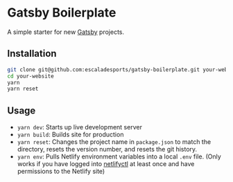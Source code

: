 # Gatsby Boilerplate

A simple starter for new [Gatsby](https://www.gatsbyjs.org/) projects.

## Installation

```bash
git clone git@github.com:escaladesports/gatsby-boilerplate.git your-website
cd your-website
yarn
yarn reset
```

## Usage

- `yarn dev`: Starts up live development server
- `yarn build`: Builds site for production
- `yarn reset`: Changes the project name in `package.json` to match the directory, resets the version number, and resets the git history.
- `yarn env`: Pulls Netlify environment variables into a local `.env` file. (Only works if you have logged into [netlifyctl](https://github.com/netlify/netlifyctl#command-line-login) at least once and have permissions to the Netlify site)